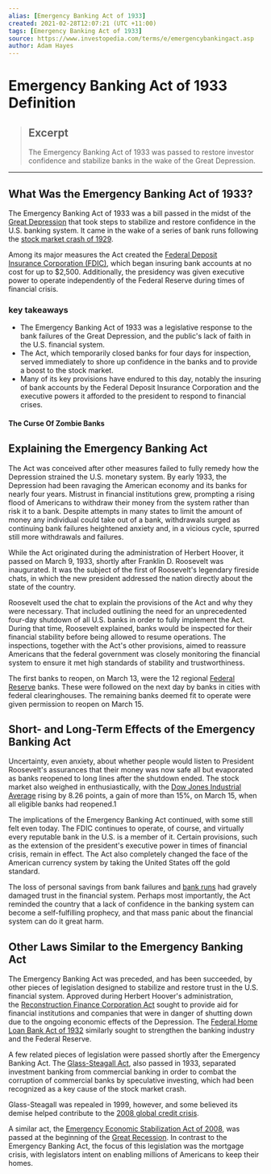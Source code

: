```yaml
---
alias: [Emergency Banking Act of 1933]
created: 2021-02-28T12:07:21 (UTC +11:00)
tags: [Emergency Banking Act of 1933]
source: https://www.investopedia.com/terms/e/emergencybankingact.asp
author: Adam Hayes
---
```


# Emergency Banking Act of 1933 Definition

> ## Excerpt
> The Emergency Banking Act of 1933 was passed to restore investor confidence and stabilize banks in the wake of the Great Depression.

---
## What Was the Emergency Banking Act of 1933?

The Emergency Banking Act of 1933 was a bill passed in the midst of the [Great Depression](https://www.investopedia.com/terms/g/great_depression.asp) that took steps to stabilize and restore confidence in the U.S. banking system. It came in the wake of a series of bank runs following the [stock market crash of 1929](https://www.investopedia.com/terms/s/stock-market-crash-1929.asp).

Among its major measures the Act created the [Federal Deposit Insurance Corporation (FDIC)](https://www.investopedia.com/terms/f/fdic.asp), which began insuring bank accounts at no cost for up to $2,500. Additionally, the presidency was given executive power to operate independently of the Federal Reserve during times of financial crisis.

### key takeaways

-   The Emergency Banking Act of 1933 was a legislative response to the bank failures of the Great Depression, and the public's lack of faith in the U.S. financial system.
-   The Act, which temporarily closed banks for four days for inspection, served immediately to shore up confidence in the banks and to provide a boost to the stock market.
-   Many of its key provisions have endured to this day, notably the insuring of bank accounts by the Federal Deposit Insurance Corporation and the executive powers it afforded to the president to respond to financial crises.

#### The Curse Of Zombie Banks

## Explaining the Emergency Banking Act

The Act was conceived after other measures failed to fully remedy how the Depression strained the U.S. monetary system. By early 1933, the Depression had been ravaging the American economy and its banks for nearly four years. Mistrust in financial institutions grew, prompting a rising flood of Americans to withdraw their money from the system rather than risk it to a bank. Despite attempts in many states to limit the amount of money any individual could take out of a bank, withdrawals surged as continuing bank failures heightened anxiety and, in a vicious cycle, spurred still more withdrawals and failures.

While the Act originated during the administration of Herbert Hoover, it passed on March 9, 1933, shortly after Franklin D. Roosevelt was inaugurated. It was the subject of the first of Roosevelt's legendary fireside chats, in which the new president addressed the nation directly about the state of the country.

Roosevelt used the chat to explain the provisions of the Act and why they were necessary. That included outlining the need for an unprecedented four-day shutdown of all U.S. banks in order to fully implement the Act. During that time, Roosevelt explained, banks would be inspected for their financial stability before being allowed to resume operations. The inspections, together with the Act's other provisions, aimed to reassure Americans that the federal government was closely monitoring the financial system to ensure it met high standards of stability and trustworthiness.

The first banks to reopen, on March 13, were the 12 regional [Federal Reserve](https://www.investopedia.com/terms/f/federalreservebank.asp) banks. These were followed on the next day by banks in cities with federal clearinghouses. The remaining banks deemed fit to operate were given permission to reopen on March 15.

## Short- and Long-Term Effects of the Emergency Banking Act

Uncertainty, even anxiety, about whether people would listen to President Roosevelt's assurances that their money was now safe all but evaporated as banks reopened to long lines after the shutdown ended. The stock market also weighed in enthusiastically, with the [Dow Jones Industrial Average](https://www.investopedia.com/terms/d/djia.asp) rising by 8.26 points, a gain of more than 15%, on March 15, when all eligible banks had reopened.1

The implications of the Emergency Banking Act continued, with some still felt even today. The FDIC continues to operate, of course, and virtually every reputable bank in the U.S. is a member of it. Certain provisions, such as the extension of the president's executive power in times of financial crisis, remain in effect. The Act also completely changed the face of the American currency system by taking the United States off the gold standard.

The loss of personal savings from bank failures and [bank runs](https://www.investopedia.com/terms/b/bankrun.asp) had gravely damaged trust in the financial system. Perhaps most importantly, the Act reminded the country that a lack of confidence in the banking system can become a self-fulfilling prophecy, and that mass panic about the financial system can do it great harm.

## Other Laws Similar to the Emergency Banking Act

The Emergency Banking Act was preceded, and has been succeeded, by other pieces of legislation designed to stabilize and restore trust in the U.S. financial system. Approved during Herbert Hoover's administration, the [Reconstruction Finance Corporation Act](https://www.investopedia.com/terms/r/rfc.asp) sought to provide aid for financial institutions and companies that were in danger of shutting down due to the ongoing economic effects of the Depression. The [Federal Home Loan Bank Act of 1932](https://www.investopedia.com/terms/f/federal-home-loan-bank-act.asp) similarly sought to strengthen the banking industry and the Federal Reserve.

A few related pieces of legislation were passed shortly after the Emergency Banking Act. The [Glass-Steagall Act](https://www.investopedia.com/terms/g/glass_steagall_act.asp), also passed in 1933, separated investment banking from commercial banking in order to combat the corruption of commercial banks by speculative investing, which had been recognized as a key cause of the stock market crash.

Glass-Steagall was repealed in 1999, however, and some believed its demise helped contribute to the [2008 global credit crisis](https://www.investopedia.com/terms/c/credit-crisis.asp).

A similar act, the [Emergency Economic Stabilization Act of 2008](https://www.investopedia.com/terms/e/emergency-economic-stability-act.asp), was passed at the beginning of the [Great Recession](https://www.investopedia.com/terms/g/great-recession.asp). In contrast to the Emergency Banking Act, the focus of this legislation was the mortgage crisis, with legislators intent on enabling millions of Americans to keep their homes.
